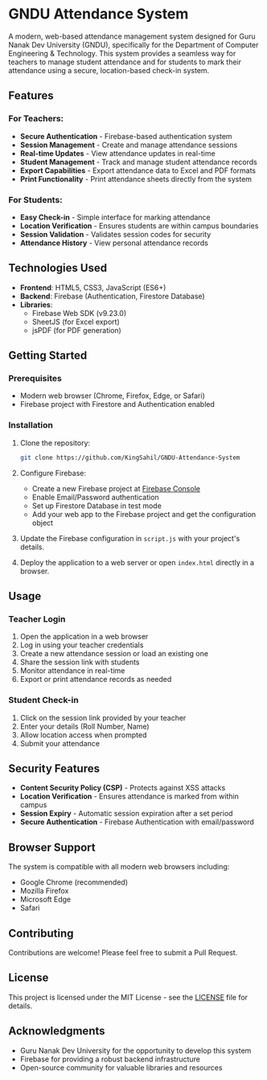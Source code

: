 # GNDU Attendance System

A modern, web-based attendance management system designed for Guru Nanak Dev University (GNDU), specifically for the Department of Computer Engineering & Technology. This system provides a seamless way for teachers to manage student attendance and for students to mark their attendance using a secure, location-based check-in system.

## Features

### For Teachers:
- **Secure Authentication** - Firebase-based authentication system
- **Session Management** - Create and manage attendance sessions
- **Real-time Updates** - View attendance updates in real-time
- **Student Management** - Track and manage student attendance records
- **Export Capabilities** - Export attendance data to Excel and PDF formats
- **Print Functionality** - Print attendance sheets directly from the system

### For Students:
- **Easy Check-in** - Simple interface for marking attendance
- **Location Verification** - Ensures students are within campus boundaries
- **Session Validation** - Validates session codes for security
- **Attendance History** - View personal attendance records

## Technologies Used

- **Frontend**: HTML5, CSS3, JavaScript (ES6+)
- **Backend**: Firebase (Authentication, Firestore Database)
- **Libraries**:
  - Firebase Web SDK (v9.23.0)
  - SheetJS (for Excel export)
  - jsPDF (for PDF generation)

## Getting Started

### Prerequisites
- Modern web browser (Chrome, Firefox, Edge, or Safari)
- Firebase project with Firestore and Authentication enabled

### Installation

1. Clone the repository:
   ```bash
   git clone https://github.com/KingSahil/GNDU-Attendance-System
   ```

2. Configure Firebase:
   - Create a new Firebase project at [Firebase Console](https://console.firebase.google.com/)
   - Enable Email/Password authentication
   - Set up Firestore Database in test mode
   - Add your web app to the Firebase project and get the configuration object

3. Update the Firebase configuration in `script.js` with your project's details.

4. Deploy the application to a web server or open `index.html` directly in a browser.

## Usage

### Teacher Login
1. Open the application in a web browser
2. Log in using your teacher credentials
3. Create a new attendance session or load an existing one
4. Share the session link with students
5. Monitor attendance in real-time
6. Export or print attendance records as needed

### Student Check-in
1. Click on the session link provided by your teacher
2. Enter your details (Roll Number, Name)
3. Allow location access when prompted
4. Submit your attendance

## Security Features

- **Content Security Policy (CSP)** - Protects against XSS attacks
- **Location Verification** - Ensures attendance is marked from within campus
- **Session Expiry** - Automatic session expiration after a set period
- **Secure Authentication** - Firebase Authentication with email/password

## Browser Support

The system is compatible with all modern web browsers including:
- Google Chrome (recommended)
- Mozilla Firefox
- Microsoft Edge
- Safari

## Contributing

Contributions are welcome! Please feel free to submit a Pull Request.

## License

This project is licensed under the MIT License - see the [LICENSE](LICENSE) file for details.

## Acknowledgments

- Guru Nanak Dev University for the opportunity to develop this system
- Firebase for providing a robust backend infrastructure
- Open-source community for valuable libraries and resources
